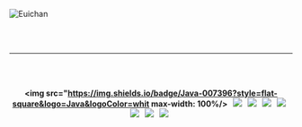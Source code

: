 ![Euichan](https://user-images.githubusercontent.com/87972079/147312110-52a2d631-9a68-4f2f-a482-572ed1d00628.jpg)

<div align="center" dir="auto">
<br>
<br>


  <hr>
  </hr>

<div align="center" dir="auto">
  <br>
  <br>
  
  <b>

  <img src="https://img.shields.io/badge/Java-007396?style=flat-square&logo=Java&logoColor=whit max-width: 100%/></a> &nbsp;
  <img src="https://img.shields.io/badge/JavaScript-F7DF1E?style=flat-square&logo=JavaScript&logoColor=white"/></a> &nbsp;
  <img src="https://img.shields.io/badge/Html-E34F26?style=flat-square&logo=Html&logoColor=white"/></a> &nbsp;
  <img src="https://img.shields.io/badge/css-1572B6?style=flat-square&logo=css&logoColor=white"/></a> &nbsp;
  <img src="https://img.shields.io/badge/jQuery-0769AD?style=flat-square&logo=jQuery&logoColor=white"/></a> &nbsp;
  <img src="https://img.shields.io/badge/MySql-4479A1?style=flat-square&logo=MySql&logoColor=white"/></a> &nbsp;
  <img src="https://img.shields.io/badge/Oracle-F80000?style=flat-square&logo=Oracle&logoColor=white"/></a> &nbsp;
  <img src="https://img.shields.io/badge/Spring-6DB33F?style=flat-square&logo=Spring&logoColor=white"/></a> &nbsp;

  
  
</b>
</div>
</div>

<!--
**ChungEuichan/ChungEuichan** is a ✨ _special_ ✨ repository because its `README.md` (this file) appears on your GitHub profile.

Here are some ideas to get you started:

- 🔭 I’m currently working on ...
- 🌱 I’m currently learning ...
- 👯 I’m looking to collaborate on ...
- 🤔 I’m looking for help with ...
- 💬 Ask me about ...
- 📫 How to reach me: ...
- 😄 Pronouns: ...
- ⚡ Fun fact: ...
-->
